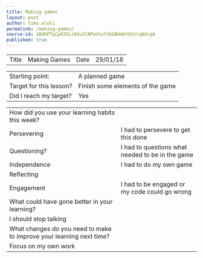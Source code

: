 ```yaml
---
title: Making games
layout: post
author: timo.eloli
permalink: /making-games/
source-id: 1BdKPTgCp835Li0du3lNPwUtuY3GGBHmbYUXztqDXcqA
published: true
---
```

<table>
  <tr>
    <td>Title</td>
    <td>Making Games</td>
    <td>Date</td>
    <td>29/01/18</td>
  </tr>
</table>


<table>
  <tr>
    <td>Starting point:</td>
    <td>A planned game</td>
  </tr>
  <tr>
    <td>Target for this lesson?</td>
    <td>Finish some elements of the game</td>
  </tr>
  <tr>
    <td>Did I reach my target? </td>
    <td>Yes</td>
  </tr>
</table>


<table>
  <tr>
    <td>How did you use your learning habits this week?</td>
    <td></td>
  </tr>
  <tr>
    <td>Persevering</td>
    <td>I had to persevere to get this done</td>
  </tr>
  <tr>
    <td>Questioning?</td>
    <td>I had to questions what needed to be in the game</td>
  </tr>
  <tr>
    <td>Independence</td>
    <td>I had to do my own game</td>
  </tr>
  <tr>
    <td>Reflecting</td>
    <td></td>
  </tr>
  <tr>
    <td>Engagement</td>
    <td>I had to be engaged or my code could go wrong</td>
  </tr>
  <tr>
    <td>What could have gone better in your learning?</td>
    <td></td>
  </tr>
  <tr>
    <td>I should stop talking</td>
    <td></td>
  </tr>
  <tr>
    <td>What changes do you need to make to improve your learning next time?</td>
    <td></td>
  </tr>
  <tr>
    <td>Focus on my own work</td>
    <td></td>
  </tr>
</table>


